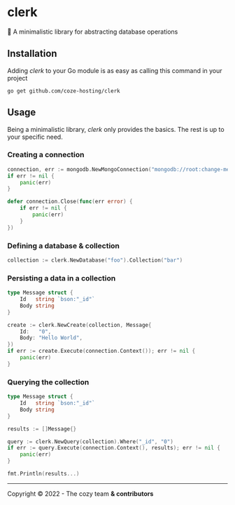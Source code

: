 # clerk
📒 A minimalistic library for abstracting database operations

## Installation

Adding *clerk* to your Go module is as easy as calling this command in your project

```shell
go get github.com/coze-hosting/clerk
```

## Usage

Being a minimalistic library, *clerk* only provides the basics. The rest is up to your specific need.

### Creating a connection

```go
connection, err := mongodb.NewMongoConnection("mongodb://root:change-me@host.docker.internal:27017")
if err != nil {
	panic(err)
}

defer connection.Close(func(err error) {
	if err != nil {
		panic(err)
	}
})
```

### Defining a database & collection

```go
collection := clerk.NewDatabase("foo").Collection("bar")
```

### Persisting a data in a collection

```go
type Message struct {
    Id   string `bson:"_id"`
    Body string
}

create := clerk.NewCreate(collection, Message{
    Id:   "0",
    Body: "Hello World",
})
if err := create.Execute(connection.Context()); err != nil {
    panic(err)
}
```

### Querying the collection

```go
type Message struct {
    Id   string `bson:"_id"`
    Body string
}

results := []Message{}

query := clerk.NewQuery(collection).Where("_id", "0")
if err := query.Execute(connection.Context(), results); err != nil {
    panic(err)
}

fmt.Println(results...)
```

---

Copyright © 2022 - The cozy team **& contributors**